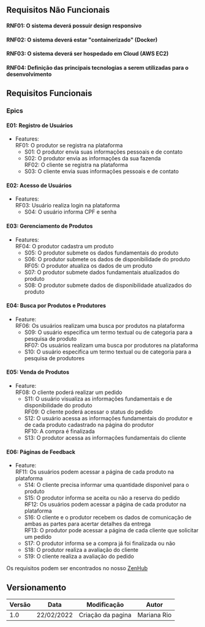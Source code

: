 ## Requisitos Não Funcionais

#### RNF01: O sistema deverá possuir design responsivo

#### RNF02: O sistema deverá estar "containerizado" (Docker)

#### RNF03: O sistema deverá ser hospedado em Cloud (AWS EC2)

#### RNF04: Definição das principais tecnologias a serem utilizadas para o desenvolvimento

## Requisitos Funcionais

###  Epics

#### E01: Registro de Usuários
- Features: <br>
    RF01: O produtor se registra na plataforma
    - S01: O produtor envia suas informações pessoais e de contato
    - S02: O produtor envia as informações da sua fazenda<br>
    RF02: O cliente se registra na plataforma
    - S03: O cliente envia suas informações pessoais e de contato

#### E02: Acesso de Usuários
- Features:<br>
    RF03: Usuário realiza login na plataforma
    - S04: O usuário informa CPF e senha

#### E03: Gerenciamento de Produtos
- Features:<br>
    RF04: O produtor cadastra um produto
    - S05: O produtor submete os dados fundamentais do produto
    - S06: O produtor submete os dados de disponibilidade do produto<br>
    RF05: O produtor atualiza os dados de um produto
    - S07: O produtor submete dados fundamentais atualizados do produto
    -  S08: O produtor submete dados de disponibilidade atualizados do produto

#### E04: Busca por Produtos e Produtores
- Feature:<br>
    RF06: Os usuários realizam uma busca por produtos na plataforma
    - S09: O usuário especifica um termo textual ou de categoria para a pesquisa de produto<br>
    RF07: Os usuários realizam uma busca por produtores na plataforma
    - S10: O usuário especifica um termo textual ou de categoria para a pesquisa de produtores

#### E05: Venda de Produtos
- Feature:<br>
    RF08: O cliente poderá realizar um pedido
    - S11: O usuário visualiza as informações fundamentais e de disponibilidade do produto<br>
    RF09: O cliente poderá acessar o status do pedido
    - S12: O usuário acessa as informações fundamentais do produtor e de cada produto cadastrado na página do produtor<br>
    RF10: A compra é finalizada
    - S13: O produtor acessa as informações fundamentais do cliente

#### E06: Páginas de Feedback
- Feature:<br>
    RF11: Os usuários podem acessar a página de cada produto na plataforma
    - S14: O cliente precisa informar uma quantidade disponível para o produto
    - S15: O produtor informa se aceita ou não a reserva do pedido<br>
    RF12: Os usuários podem acessar a página de cada produtor na plataforma
    - S16: O cliente e o produtor recebem os dados de comunicação de ambas as partes para acertar detalhes da entrega<br>
    RF13: O produtor pode acessar a página de cada cliente que solicitar um pedido
    - S17: O produtor informa se a compra já foi finalizada ou não
    - S18: O produtor realiza a avaliação do cliente
    - S19: O cliente realiza a avaliação do pedido

Os requisitos podem ser encontrados no nosso [ZenHub](https://app.zenhub.com/workspaces/produto-6214e609e5734f00196404e2/board?invite=true)

## Versionamento

 Versão|Data      |Modificação        |Autor
-------|----------|-------------------|--------
1.0    |22/02/2022|Criação da pagina| Mariana Rio